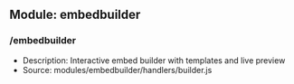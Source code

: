 ## Module: embedbuilder

### /embedbuilder
- Description: Interactive embed builder with templates and live preview
- Source: modules/embedbuilder/handlers/builder.js
